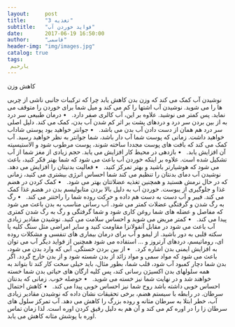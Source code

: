 ```yaml
---
layout:     post
title:      "تغذیه 3"
subtitle:   "فواید خوردن آب"
date:       2017-06-19 16:50:00
author:     "قاسمی"
header-img: "img/images.jpg"
catalog: true
tags:
 یارحیم
---
```


کاهش وزن

نوشیدن آب کمک می کند که وزن بدن کاهش یابد چرا که ترکیبات جانبی ناشی از چربی ها را می شوید. نوشیدن آب اشتها را کم می کند و میل شما برای خوردن را متوقف می نماید. پس کمتر می نوشید. علاوه بر این، آب کالری صفر دارد.
 
• درمان طبیعی سر درد
به از بین بردن سر درد و دردهای پشت بر اثر کم شدن آب بدن، کمک می کند. دلیل اصلی سر درد هم همان از دست دادن آب بدن می باشد.
 
• جوانتر خواهید بود پوستی شاداب خواهید داشت.
زمانی که پوست شما آب دار باشد، شما جوانتر به نظر خواهید رسید. آب کمک می کند که بافت های پوست مجددا ساخته شوند، پوست مرطوب شود و الاستیسیته آن افزایش یابد.
 
• بازدهی در محیط کار افزایش می یابد.
حجم زیادی از مغز شما از آب تشکیل شده است. علاوه بر اینکه خوردن آب باعث می شود که شما بهتر فکر کنید، باعث می شود که هوشیارتر باشید و بهتر تمرکز کنید.
 
• فعالیت بدنیتان را افزایش می دهد.
نوشیدن آب دمای بدنتان را تنظیم می کند شما احساس انرژی بیشتری می کنید، زمانی که در حال نرمش هستید و همچنین تغذیه عضلاتتان بهتر می شود.
 
• کمک کردن در هضم غذا و جلوگیری از یبوست.
خوردن آب به دلیل بالا بردن متابولیسم بدن در هضم غذا کمک می کند. فیبر و آب دست به دست هم داده و حرکت روده شما را راحتتر می کند.
 
• رگ به رگ شدن و گرفتگی عضلات کمتر می شود.
آب رسانی مناسب به بدن باعث می شود که مفاصل و عضله های شما روغن کاری شود و شما گرفتگی و رگ به رگ شدن کمتری پیدا می کند.
 
• کمتر مریض می شوید و احساس سلامت می کنید.
نوشیدن مقادیر زیادی آب باعث می شود در مقابل آنفولانزا مقاومت کنید و سایر امراضی مثل سنگ کلیه یا سکته قلبی به دور باشید. از لیمو و آب برای درمان بیماری های تنفسی و مشکلات روده ای، روماتیسم، دردهای آرتروز و ... استفاده می شود همچنین از فواید دیگر آب می توان به افزایش ایمنی بدن اشاره کرد.
 
• از بین بردن خستگی.
آبی که وارد بدن می شود، باعث می شود که مواد سمی و مواد زائد از بدن شسته شود و از بدن خارج گردد. اگر بدن شما دچار کمبود آب شود، قلب شما، بطور مثال، باید خیلی سخت کار کند تا بتواند به همه سلولهای بدن اکسیژن رسانی کند، پس کلیه ارگان های حیاتی بدن شما خسته خواهند شد و در نهایت شما نیز خسته می شوید.
 
• حوصله خوب.
زمانی که بدنتان احساس خوبی داشته باشد روح شما نیز احساس خوبی پیدا می کند.
 
• کاهش احتمال سرطان.
در رابطه با سیستم هضم، برخی تحقیقات نشان داده که نوشیدن مقادیر زیادی آب، خطر ابتلا به سرطان مثانه و روده بزرگ را کاهش می دهد. آب تمرکز سلول های سرطان زا را در اوره کم می کند و آن هم به دلیل رقیق کردن اوره است. لذا زمان تماس اوره با پوشش مثانه کاهش می یابد.
